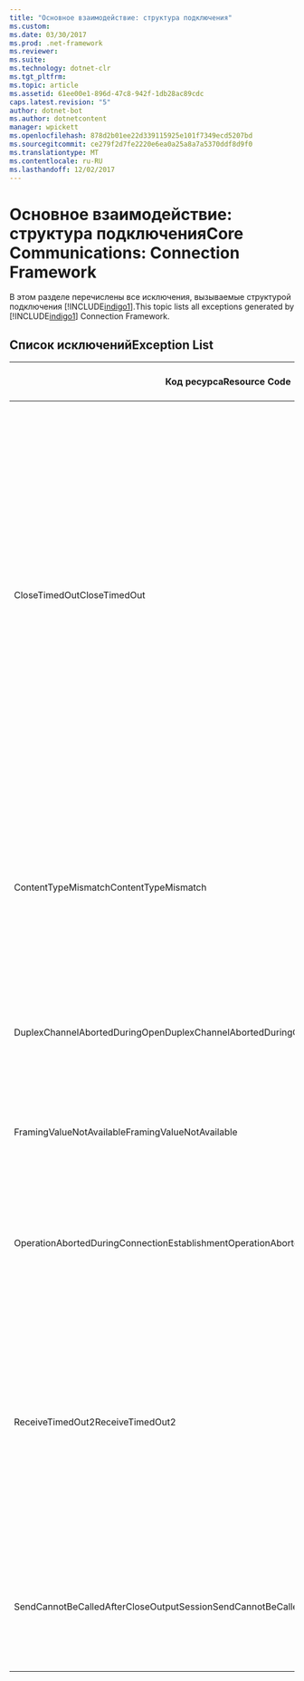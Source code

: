 ```yaml
---
title: "Основное взаимодействие: структура подключения"
ms.custom: 
ms.date: 03/30/2017
ms.prod: .net-framework
ms.reviewer: 
ms.suite: 
ms.technology: dotnet-clr
ms.tgt_pltfrm: 
ms.topic: article
ms.assetid: 61ee00e1-896d-47c8-942f-1db28ac89cdc
caps.latest.revision: "5"
author: dotnet-bot
ms.author: dotnetcontent
manager: wpickett
ms.openlocfilehash: 878d2b01ee22d339115925e101f7349ecd5207bd
ms.sourcegitcommit: ce279f2d7fe2220e6ea0a25a8a7a5370ddf8d9f0
ms.translationtype: MT
ms.contentlocale: ru-RU
ms.lasthandoff: 12/02/2017
---
```

# <a name="core-communications-connection-framework"></a><span data-ttu-id="68c31-102">Основное взаимодействие: структура подключения</span><span class="sxs-lookup"><span data-stu-id="68c31-102">Core Communications: Connection Framework</span></span>
<span data-ttu-id="68c31-103">В этом разделе перечислены все исключения, вызываемые структурой подключения [!INCLUDE[indigo1](../../../../../includes/indigo1-md.md)].</span><span class="sxs-lookup"><span data-stu-id="68c31-103">This topic lists all exceptions generated by [!INCLUDE[indigo1](../../../../../includes/indigo1-md.md)] Connection Framework.</span></span>  
  
## <a name="exception-list"></a><span data-ttu-id="68c31-104">Список исключений</span><span class="sxs-lookup"><span data-stu-id="68c31-104">Exception List</span></span>  
  
|<span data-ttu-id="68c31-105">Код ресурса</span><span class="sxs-lookup"><span data-stu-id="68c31-105">Resource Code</span></span>|<span data-ttu-id="68c31-106">Строка ресурса</span><span class="sxs-lookup"><span data-stu-id="68c31-106">Resource String</span></span>|  
|-------------------|---------------------|  
|<span data-ttu-id="68c31-107">CloseTimedOut</span><span class="sxs-lookup"><span data-stu-id="68c31-107">CloseTimedOut</span></span>|<span data-ttu-id="68c31-108">Срок ожидания метода Close истек по прошествии заданного времени.</span><span class="sxs-lookup"><span data-stu-id="68c31-108">The Close method timed out after the specified time.</span></span> <span data-ttu-id="68c31-109">Увеличьте время ожидания, передаваемое вызову метода Close, или увеличьте значение CloseTimeout в привязке.</span><span class="sxs-lookup"><span data-stu-id="68c31-109">Increase the timeout value that is passed to the call to Close or increase the CloseTimeout value on the binding.</span></span> <span data-ttu-id="68c31-110">Возможно, выделенное для этой операции время было частью более длительного времени ожидания.</span><span class="sxs-lookup"><span data-stu-id="68c31-110">The time allotted to this operation may have been a portion of a longer timeout.</span></span>|  
|<span data-ttu-id="68c31-111">ContentTypeMismatch</span><span class="sxs-lookup"><span data-stu-id="68c31-111">ContentTypeMismatch</span></span>|<span data-ttu-id="68c31-112">Указанный тип контента был отправлен службе, которая ожидала указанный.</span><span class="sxs-lookup"><span data-stu-id="68c31-112">The specified content type was sent to a service that was expecting the specified.</span></span> <span data-ttu-id="68c31-113">Возможно несоответствие привязок клиента и службы.</span><span class="sxs-lookup"><span data-stu-id="68c31-113">The client and service bindings may be mismatched.</span></span>|  
|<span data-ttu-id="68c31-114">DuplexChannelAbortedDuringOpen</span><span class="sxs-lookup"><span data-stu-id="68c31-114">DuplexChannelAbortedDuringOpen</span></span>|<span data-ttu-id="68c31-115">Дуплексный канал к указанному был закрыт во время процесса Open.</span><span class="sxs-lookup"><span data-stu-id="68c31-115">The duplex channel to the specified terminated during the Open process.</span></span>|  
|<span data-ttu-id="68c31-116">FramingValueNotAvailable</span><span class="sxs-lookup"><span data-stu-id="68c31-116">FramingValueNotAvailable</span></span>|<span data-ttu-id="68c31-117">Доступ к значению невозможен, так как оно не было полностью декодировано.</span><span class="sxs-lookup"><span data-stu-id="68c31-117">The value cannot be accessed because it is not fully decoded.</span></span>|  
|<span data-ttu-id="68c31-118">OperationAbortedDuringConnectionEstablishment</span><span class="sxs-lookup"><span data-stu-id="68c31-118">OperationAbortedDuringConnectionEstablishment</span></span>|<span data-ttu-id="68c31-119">Операция была прервана во время установления подключения к указанному.</span><span class="sxs-lookup"><span data-stu-id="68c31-119">The operation was terminated while establishing a connection to the specified.</span></span>|  
|<span data-ttu-id="68c31-120">ReceiveTimedOut2</span><span class="sxs-lookup"><span data-stu-id="68c31-120">ReceiveTimedOut2</span></span>|<span data-ttu-id="68c31-121">Срок ожидания операции получения истек по прошествии заданного времени.</span><span class="sxs-lookup"><span data-stu-id="68c31-121">The receive operation has timed out after the specified time.</span></span> <span data-ttu-id="68c31-122">Возможно, выделенное для этой операции время было частью более длительного времени ожидания.</span><span class="sxs-lookup"><span data-stu-id="68c31-122">The time allotted to this operation may have been a portion of a longer timeout.</span></span>|  
|<span data-ttu-id="68c31-123">SendCannotBeCalledAfterCloseOutputSession</span><span class="sxs-lookup"><span data-stu-id="68c31-123">SendCannotBeCalledAfterCloseOutputSession</span></span>|<span data-ttu-id="68c31-124">Отправка сообщений по каналу после вызова метода CloseOutputSession невозможна.</span><span class="sxs-lookup"><span data-stu-id="68c31-124">You cannot send messages on a channel after CloseOutputSession has been called.</span></span>|
